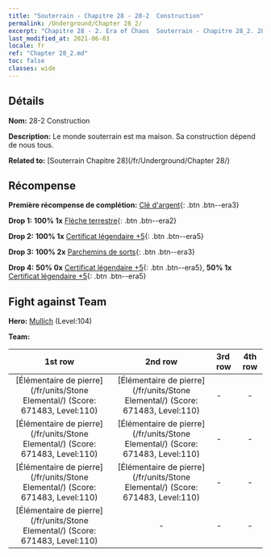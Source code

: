 ```yaml
---
title: "Souterrain - Chapitre 28 - 28-2  Construction"
permalink: /Underground/Chapter 28_2/
excerpt: "Chapitre 28 - 2. Era of Chaos  Souterrain - Chapitre 28_2. 28-2  Construction"
last_modified_at: 2021-06-03
locale: fr
ref: "Chapter 28_2.md"
toc: false
classes: wide
---
```


## Détails

 **Nom:** 28-2  Construction

 **Description:**       Le monde souterrain est ma maison. Sa construction dépend de nous tous.

 **Related to:** [Souterrain Chapitre 28](/fr/Underground/Chapter 28/)

## Récompense

 **Première récompense de complétion:** [Clé d'argent](/ItemsFR/con_693/){: .btn .btn--era3}

 **Drop 1:** **100% 1x** [Flèche terrestre](/ItemsFR/her_464/){: .btn .btn--era2}

 **Drop 2:** **100% 1x** [Certificat légendaire +5](/ItemsFR/mat_102/){: .btn .btn--era5}

 **Drop 3:** **100% 2x** [Parchemins de sorts](/ItemsFR/con_694/){: .btn .btn--era3}

 **Drop 4:** **50% 0x** [Certificat légendaire +5](/ItemsFR/mat_102/){: .btn .btn--era5}, **50% 1x** [Certificat légendaire +5](/ItemsFR/mat_102/){: .btn .btn--era5}


## Fight against Team
 **Hero:** [Mullich](/fr/heroes/Mullich/) (Level:104)

 **Team:**


  | 1st row | 2nd row | 3rd row | 4th row |
  |:----:|:----:|:----|:----:|
  | [Élémentaire de pierre](/fr/units/Stone Elemental/) (Score: 671483, Level:110)  | [Élémentaire de pierre](/fr/units/Stone Elemental/) (Score: 671483, Level:110)  | - | - |
  | [Élémentaire de pierre](/fr/units/Stone Elemental/) (Score: 671483, Level:110)  | [Élémentaire de pierre](/fr/units/Stone Elemental/) (Score: 671483, Level:110)  | - | - |
  | [Élémentaire de pierre](/fr/units/Stone Elemental/) (Score: 671483, Level:110)  | [Élémentaire de pierre](/fr/units/Stone Elemental/) (Score: 671483, Level:110)  | - | - |
  | [Élémentaire de pierre](/fr/units/Stone Elemental/) (Score: 671483, Level:110)  | - | - | - |


